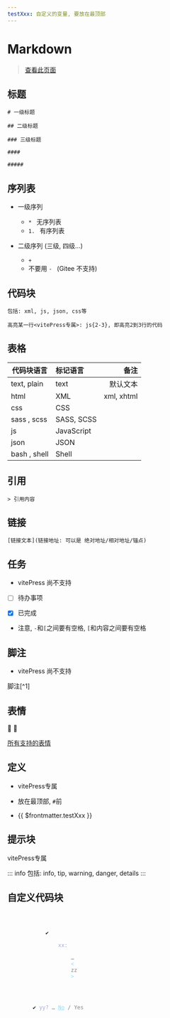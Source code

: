 ```yaml
---
testXxx: 自定义的变量, 要放在最顶部
---
```


# Markdown

> [查看此页面](https://gitee.com/qpv/qp-press/blog/master/docs/web-text/markdown.md)

## 标题
`# 一级标题`

`## 二级标题`

`### 三级标题`

`####`

`#####`

## 序列表
* 一级序列
	+ `* ` 无序列表
	+ `1. ` 有序列表

* 二级序列 (三级, 四级...)
	+ `+ `
	+ 不要用 `- ` (Gitee 不支持)

## 代码块
```html{2-3}
包括: xml, js, json, css等

高亮某一行<vitePress专属>: js{2-3}, 即高亮2到3行的代码
```

## 表格
| 代码块语言 | 标记语言 | 备注 |
| --- |:--- | ---:|
| text, plain | text | 默认文本 |
| html | XML | xml, xhtml |
| css | CSS |  |
| sass , scss | SASS, SCSS |  |
| js | JavaScript |  |
| json | JSON |  |
| bash , shell | Shell |  |

## 引用
`> 引用内容`

## 链接
`[链接文本](链接地址: 可以是 绝对地址/相对地址/锚点)`

## 任务
* vitePress 尚不支持

- [ ] 待办事项

- [x] 已完成

* 注意, `-`和`[`之间要有空格, `[`和内容之间要有空格

## 脚注
* vitePress 尚不支持

脚注[^1]

## 表情
:tada: :100:

[所有支持的表情](https://github.com/markdown-it/markdown-it-emoji/blob/master/lib/data/full.json)

## 定义
* vitePress专属

* 放在最顶部, `#`前

* {{ $frontmatter.testXxx }}

## 提示块
vitePress专属

::: info
包括: info, tip, warning, danger, details
:::

## 自定义代码块

<div class="language-sh">
	<code>
		<div>
			<span style="color:var(--vt-c-green);">✔</span>
			<span style="color:#A6ACCD;">
				xx:
				<span style="color:#888;">
					…
					<span style="color:#89DDFF;">&lt;</span>
					<span style="color:#888;">zz</span>
					<span style="color:#89DDFF;">&gt;</span>
				</span>
			</span>
		</div>
		<span style="color:var(--vt-c-green);">✔</span> <span style="color:#A6ACCD;">yy? <span style="color:#888;">… <span style="color:#89DDFF;text-decoration:underline;">No</span> / Yes</span></span>
	</code>
</div>
